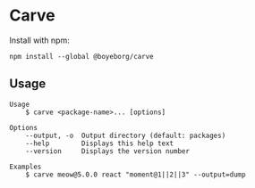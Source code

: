# Carve

Install with npm:

```
npm install --global @boyeborg/carve
```

## Usage

```
Usage
    $ carve <package-name>... [options]

Options
    --output, -o  Output directory (default: packages)
    --help        Displays this help text
    --version     Displays the version number

Examples
    $ carve meow@5.0.0 react "moment@1||2||3" --output=dump
```
